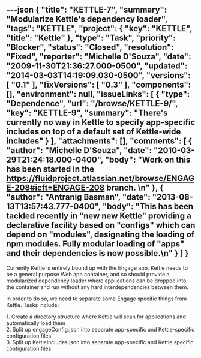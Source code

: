---json
{
  "title": "KETTLE-7",
  "summary": "Modularize Kettle's dependency loader",
  "tags": "KETTLE",
  "project": {
    "key": "KETTLE",
    "title": "Kettle"
  },
  "type": "Task",
  "priority": "Blocker",
  "status": "Closed",
  "resolution": "Fixed",
  "reporter": "Michelle D'Souza",
  "date": "2009-11-30T21:36:27.000-0500",
  "updated": "2014-03-03T14:19:09.030-0500",
  "versions": [
    "0.1"
  ],
  "fixVersions": [
    "0.3"
  ],
  "components": [],
  "environment": null,
  "issueLinks": [
    {
      "type": "Dependence",
      "url": "/browse/KETTLE-9/",
      "key": "KETTLE-9",
      "summary": "There's currently no way in Kettle to specify app-specific includes on top of a default set of Kettle-wide includes"
    }
  ],
  "attachments": [],
  "comments": [
    {
      "author": "Michelle D'Souza",
      "date": "2010-03-29T21:24:18.000-0400",
      "body": "Work on this has been started in the <https://fluidproject.atlassian.net/browse/ENGAGE-208#icft=ENGAGE-208> branch.&#x20;\n"
    },
    {
      "author": "Antranig Basman",
      "date": "2013-08-13T13:57:43.777-0400",
      "body": "This has been tackled recently in \"new new Kettle\" providing a declarative facility based on \"configs\" which can depend on \"modules\", designating the loading of npm modules. Fully modular loading of \"apps\" and their dependencies is now possible.\n"
    }
  ]
}
---
Currently Kettle is entirely bound up with the Engage app. Kettle needs to be a general purpose Web app container, and so should provide a modularized dependency loader where applications can be dropped into the container and run without any hard interdependencies between them.

In order to do so, we need to separate some Engage specific things from Kettle. Tasks include:

1\. Create a directory structure where Kettle will scan for applications and automatically load them\
2\. Split up engageConfig.json into separate app-specific and Kettle-specific configuration files\
3\. Split up KettleIncludes.json into separate app-specific and Kettle specific configuration files

        